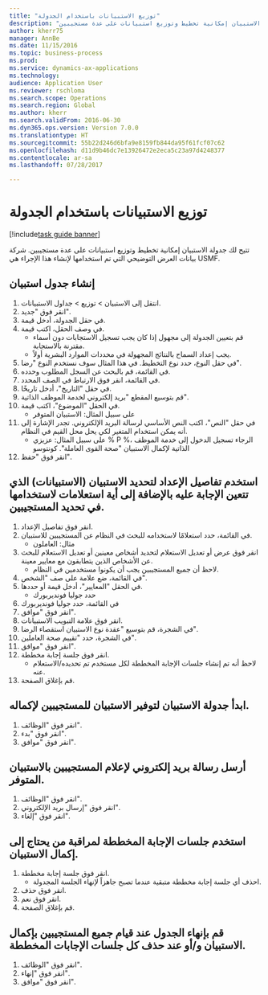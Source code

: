 ```yaml
--- 
title: "توزيع الاستبيانات باستخدام الجدولة"
description: "تتيح لك جدولة الاستبيان إمكانية تخطيط وتوزيع استبيانات على عدة مستجيبين."
author: kherr75
manager: AnnBe
ms.date: 11/15/2016
ms.topic: business-process
ms.prod: 
ms.service: dynamics-ax-applications
ms.technology: 
audience: Application User
ms.reviewer: rschloma
ms.search.scope: Operations
ms.search.region: Global
ms.author: kherr
ms.search.validFrom: 2016-06-30
ms.dyn365.ops.version: Version 7.0.0
ms.translationtype: HT
ms.sourcegitcommit: 55b22d246d6bfa9e8159fb844da95f61fcf07c62
ms.openlocfilehash: d11d9b46dc7e13926472e2eca5c23a97d4248377
ms.contentlocale: ar-sa
ms.lasthandoff: 07/28/2017

---
```

# <a name="distribute-questionnaires-using-scheduling"></a>توزيع الاستبيانات باستخدام الجدولة

[!include[task guide banner](../../includes/task-guide-banner.md)]

تتيح لك جدولة الاستبيان إمكانية تخطيط وتوزيع استبيانات على عدة مستجيبين. شركة بيانات العرض التوضيحي التي تم استخدامها لإنشاء هذا الإجراء هي USMF.


## <a name="create-a-questionnaire-schedule"></a>إنشاء جدول استبيان
1. انتقل إلى الاستبيان > توزيع > جداول الاستبيانات.
2. انقر فوق "جديد".
3. في حقل الجدولة، أدخل قيمة.
4. في وصف الحقل، اكتب قيمة.
    * قم بتعيين الجدولة إلى مجهول إذا كان يجب تسجيل الاستجابات دون أسماء مقترنة بالاستجابة.  
    * يجب إعداد السماح بالنتائج المجهولة‬ في محددات الموارد البشرية أولاً.  
5. في حقل النوع، حدد نوع التخطيط.  في هذا المثال سوف نستخدم النوع "رضا".
6. في القائمة، قم بالبحث عن السجل المطلوب وحدده.
7. في القائمة، انقر فوق الارتباط في الصف المحدد.
8. في حقل "التاريخ"، أدخل تاريخًا.
9. قم بتوسيع المقطع "بريد إلكتروني لخدمة الموظف الذاتية‬".
10. في الحقل "الموضوع"، اكتب قيمة.
    * على سبيل المثال: الاستبيان المتوفر  
11. في حقل "النص"، اكتب النص الأساسي لرسالة البريد الإلكتروني. تجدر الإشارة إلى أنه يمكن استخدام المتغير لكي يحل محل القيم في النظام.
    * على سبيل المثال:   عزيزي % P %، الرجاء تسجيل الدخول إلى ‏‫خدمة الموظف الذاتية‬ لإكمال الاستبيان "صحة القوى العاملة".  كونتوسو  
12. انقر فوق "حفظ".

## <a name="use-the-setup-details-to-select-the-questionnaires-to-be-answered-as-well-as-any-queries-to-use-to-select-respondents"></a>استخدم تفاصيل الإعداد لتحديد الاستبيان (الاستبيانات) الذي تتعين الإجابة عليه بالإضافة إلى أية استعلامات لاستخدامها في تحديد المستجيبين.
1. انقر فوق تفاصيل الإعداد.
2. في القائمة، حدد استعلامًا لاستخدامه للبحث في النظام عن المستجيبين للاستبيان.
    * مثال: العاملون‬  
3. انقر فوق عرض أو تعديل الاستعلام لتحديد أشخاص معينين أو تعديل الاستعلام للبحث عن الأشخاص الذين يتطابقون مع معايير معينة.
    * لاحظ أن جميع المستجيبين يجب أن يكونوا مستخدمين في النظام.  
4. في القائمة، ضع علامة على صف "الشخص".
5. في الحقل "المعايير‬"، أدخل قيمة أو حددها.
    * حدد جوليا فونديربورك  
6. في القائمة، حدد جوليا فونديربورك‬
7. انقر فوق "موافق".
8. انقر فوق علامة التبويب الاستبيانات.
9. في الشجرة، قم بتوسيع "عقدة نوع الاستبيان استقصاء‬ الرضا".
10. في الشجرة، حدد "تقييم صحة العاملين".
11. انقر فوق "موافق".
12. انقر فوق جلسة إجابة مخططة.
    * لاحظ أنه تم إنشاء جلسات الإجابة المخططة لكل مستخدم تم تحديده/الاستعلام عنه.  
13. قم بإغلاق الصفحة.

## <a name="start-the-questionnaire-schedule-in-order-to-make-the-questionnaire-available-for-respondents-to-complete"></a>ابدأ جدولة الاستبيان لتوفير الاستبيان للمستجيبين لإكماله.
1. انقر فوق "الوظائف".
2. انقر فوق "بدء".
3. انقر فوق "موافق".

## <a name="send-the-email-to-inform-respondents-of-the-available-questionnaire"></a>أرسل رسالة بريد إلكتروني لإعلام المستجيبين بالاستبيان المتوفر.
1. انقر فوق "الوظائف".
2. انقر فوق "إرسال بريد الإلكتروني".
3. انقر فوق "إلغاء".

## <a name="use-planned-answer-sessions-to-monitor-who-needs-to-complete-the-questionnaire"></a>استخدم جلسات الإجابة المخططة لمراقبة من يحتاج إلى إكمال الاستبيان.
1. انقر فوق جلسة إجابة مخططة.
    * احذف أي جلسة إجابة مخططة متبقية عندما تصبح جاهزاً لإنهاء الجلسة المجدولة.  
2. انقر فوق حذف.
3. انقر فوق نعم.
4. قم بإغلاق الصفحة.

## <a name="end-the-schedule-when-all-respondents-have-completed-the-questionnaire-andor-all-remaining-planned-answer-sessions-have-been-deleted"></a>قم بإنهاء الجدول عند قيام جميع المستجيبين بإكمال الاستبيان و/أو عند حذف كل جلسات الإجابات المخططة.
1. انقر فوق "الوظائف".
2. انقر فوق "إنهاء".
3. انقر فوق "موافق".


